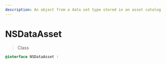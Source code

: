 ```yaml
---
description: An object from a data set type stored in an asset catalog.
---
```


# NSDataAsset

> Class

```objectivec
@interface NSDataAsset : 
```
